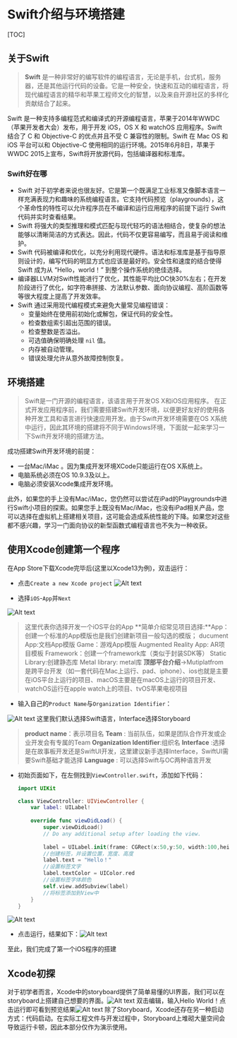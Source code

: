 # Swift介绍与环境搭建
[TOC]

## 关于Swift

> **Swift** 是一种非常好的编写软件的编程语言，无论是手机，台式机，服务器，还是其他运行代码的设备。它是一种安全，快速和互动的编程语言，将现代编程语言的精华和苹果工程师文化的智慧，以及来自开源社区的多样化贡献结合了起来。

Swift 是一种支持多编程范式和编译式的开源编程语言，苹果于2014年WWDC（苹果开发者大会）发布，用于开发 iOS，OS X 和 watchOS 应用程序。Swift 结合了 C 和 Objective-C 的优点并且不受 C 兼容性的限制。Swift 在 Mac OS 和 iOS 平台可以和 Objective-C 使用相同的运行环境。2015年6月8日，苹果于WWDC 2015上宣布，Swift将开放源代码，包括编译器和标准库。
### Swift好在哪
- Swift 对于初学者来说也很友好。它是第一个既满足工业标准又像脚本语言一样充满表现力和趣味的系统编程语言。它支持代码预览（playgrounds），这个革命性的特性可以允许程序员在不编译和运行应用程序的前提下运行 Swift 代码并实时查看结果。
- Swift 将强大的类型推理和模式匹配与现代轻巧的语法相结合，使复杂的想法能够以清晰简洁的方式表达。因此，代码不仅更容易编写，而且易于阅读和维护。
- Swift 代码被编译和优化，以充分利用现代硬件。语法和标准库是基于指导原则设计的，编写代码的明显方式也应该是最好的。安全性和速度的结合使得 Swift 成为从 “Hello，world！” 到整个操作系统的绝佳选择。
- 编译器LLVM对Swift性能进行了优化，其性能平均比OC快30%左右；在开发阶段进行了优化，如字符串拼接、方法默认参数、面向协议编程、高阶函数等等很大程度上提高了开发效率。
- Swift 通过采用现代编程模式来避免大量常见编程错误：
	- 变量始终在使用前初始化或解包，保证代码的安全性。
	- 检查数组索引超出范围的错误。
	- 检查整数是否溢出。
	- 可选值确保明确处理 `nil` 值。
	- 内存被自动管理。
	- 错误处理允许从意外故障控制恢复。

## 环境搭建
>  Swift是一门开源的编程语言，该语言用于开发OS X和iOS应用程序。
>  在正式开发应用程序前，我们需要搭建Swift开发环境，以便更好友好的使用各种开发工具和语言进行快速应用开发。由于Swift开发环境需要在OS X系统中运行，因此其环境的搭建将不同于Windows环境，下面就一起来学习一下Swift开发环境的搭建方法。

成功搭建Swift开发环境的前提：
- 一台Mac/iMac 。因为集成开发环境XCode只能运行在OS X系统上。
- 电脑系统必须在OS 10.9.3及以上。
- 电脑必须安装Xcode集成开发环境。

此外，如果您的手上没有Mac/iMac，您仍然可以尝试在iPad的Playgrounds中进行Swift小项目的探索。如果您手上既没有Mac/iMac，也没有iPad相关产品，您可以选择在虚拟机上搭建相关项目，这可能会造成系统性能的下降。如果您对这些都不感兴趣，学习一门面向协议的新型函数式编程语言也不失为一种收获。

## 使用Xcode创建第一个程序

在App Store下载Xcode完毕后(这里以Xcode13为例)，双击运行：

- 点击`Create a new Xcode project`
![Alt text](./images/1637228746939.png)

- 选择`iOS`-`App`并`Next`

![Alt text](./images/1637228788344.png)
> 这里代表你选择开发一个iOS平台的App
> **简单介绍常见项目选择:**App：创建一个标准的App模版也是我们创建新项目一般勾选的模版；
> ducument App:文档App模版
> Game：游戏App模版
> Augmented Reality App: AR项目模板
> Framework：创建一个framework库（类似于封装SDK等）
> Static Library:创建静态库
> Metal library: metal库
> **顶部平台介绍**->Mutiplatfrom是跨平台开发（如一套代码在Mac上运行、pad、iphone）、ios也就是主要在iOS平台上运行的项目、macOS主要是在macOS上运行的项目开发、watchOS运行在apple watch上的项目、tvOS苹果电视项目

- 输入自己的`Product Name`与`Organization Identifier`：

![Alt text](./images/1637230229308.png)
这里我们默认选择Swift语言，Interface选择Storyboard
> **product name**：表示项目名
> **Team** : 当前队伍，如果是团队合作开发或企业开发会有专属的Team
> **Organization Identifier**:组织名
> **Interface** :选择是在故事板开发还是SwiftUI开发，这里建议新手选择Interface，SwiftUI需要Swift基础才能选择
> **Language** : 可以选择Swift与OC两种语言开发
 
- 初始页面如下，在左侧找到`ViewController.swift`，添加如下代码：

  ```swift
  import UIKit
  
  class ViewController: UIViewController {
      var label: UILabel!
    
      override func viewDidLoad() {
          super.viewDidLoad()
          // Do any additional setup after loading the view.
          
          label = UILabel.init(frame: CGRect(x:50,y:50, width:100,height:30))
          //创建标签，并设置位置，宽度、高度
          label.text = "Hello！"
          //设置标签文字
          label.textColor = UIColor.red
          //设置标签字体颜色
          self.view.addSubview(label)
          //将标签添加到View中
      }
  }
  ```
![Alt text](./images/4.png)

- 点击运行，结果如下：![Alt text](./images/5.png)

至此，我们完成了第一个iOS程序的搭建

## Xcode初探

对于初学者而言，Xcode中的storyboard提供了简单易懂的UI界面，我们可以在storyboard上搭建自己想要的界面。![Alt text](./images/6.png)
双击编辑，输入Hello World！点击运行即可看到预览结果![Alt text](./images/7.png)
除了Storyboard，Xcode还存在另一种启动方式：代码启动。在实际工程文件与开发过程中，Storyboard上堆砌大量空间会导致运行卡顿，因此本部分仅作为演示使用。
